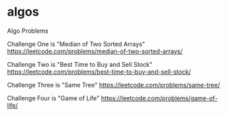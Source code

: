 # algos
Algo Problems

Challenge One is "Median of Two Sorted Arrays" https://leetcode.com/problems/median-of-two-sorted-arrays/

Challenge Two is "Best Time to Buy and Sell Stock" https://leetcode.com/problems/best-time-to-buy-and-sell-stock/

Challenge Three is "Same Tree" https://leetcode.com/problems/same-tree/

Challenge Four is "Game of Life" https://leetcode.com/problems/game-of-life/
